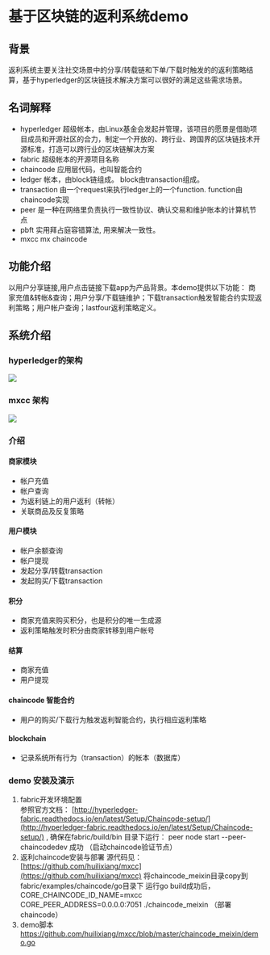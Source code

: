 # 基于区块链的返利系统demo

## 背景
  返利系统主要关注社交场景中的分享/转载链和下单/下载时触发的的返利策略结算，基于hyperledger的区块链技术解决方案可以很好的满足这些需求场景。
## 名词解释
- hyperledger 超级帐本，由Linux基金会发起并管理，该项目的愿景是借助项目成员和开源社区的合力，制定一个开放的、跨行业、跨国界的区块链技术开源标准，打造可以跨行业的区块链解决方案
- fabric 超级帐本的开源项目名称
- chaincode 应用层代码，也叫智能合约
- ledger 帐本，由block链组成。 block由transaction组成。 
- transaction  由一个request来执行ledger上的一个function. function由chaincode实现
- peer 是一种在网络里负责执行一致性协议、确认交易和维护账本的计算机节点
- pbft  实用拜占庭容错算法, 用来解决一致性。
- mxcc mx chaincode

## 功能介绍
   以用户分享链接,用户点击链接下载app为产品背景。本demo提供以下功能： 商家充值&转帐&查询；用户分享/下载链维护；下载transaction触发智能合约实现返利策略；用户帐户查询；lastfour返利策略定义。

## 系统介绍
### hyperledger的架构
![](http://i.imgur.com/XjBaug7.png)
### mxcc 架构
![](http://i.imgur.com/my84NPV.png)
### 介绍
#### 商家模块
- 帐户充值
- 帐户查询
- 为返利链上的用户返利（转帐）
- 关联商品及反复策略
#### 用户模块
- 帐户余额查询
- 帐户提现
- 发起分享/转载transaction 
- 发起购买/下载transaction
#### 积分
- 商家充值来购买积分，也是积分的唯一生成源
- 返利策略触发时积分由商家转移到用户帐号
#### 结算
- 商家充值
- 用户提现
#### chaincode 智能合约
- 用户的购买/下载行为触发返利智能合约，执行相应返利策略
#### blockchain
- 记录系统所有行为（transaction）的帐本（数据库）

### demo 安装及演示
1.  fabric开发环境配置  
    参照官方文档： [http://hyperledger-fabric.readthedocs.io/en/latest/Setup/Chaincode-setup/](http://hyperledger-fabric.readthedocs.io/en/latest/Setup/Chaincode-setup/) , 确保在fabric/build/bin 目录下运行： peer node start --peer-chaincodedev 成功  （启动chaincode验证节点）
2.  返利chaincode安装与部署
     源代码见： [https://github.com/huilixiang/mxcc](https://github.com/huilixiang/mxcc)
     将chaincode_meixin目录copy到 fabric/examples/chaincode/go目录下
     运行go build成功后，CORE_CHAINCODE_ID_NAME=mxcc CORE_PEER_ADDRESS=0.0.0.0:7051 ./chaincode_meixin （部署chaincode）
3. demo脚本
   https://github.com/huilixiang/mxcc/blob/master/chaincode_meixin/demo.go
    
